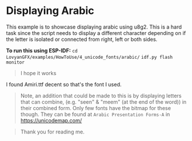 # Displaying Arabic
This example is to showcase displaying arabic using u8g2. This is a hard task since the script needs to display a different character depending on if the letter is isolated or connected from right, left or both sides.

**To run this using ESP-IDF:**
`cd LovyanGFX/examples/HowToUse/4_unicode_fonts/arabic/`
`idf.py flash monitor`
> I hope it works

I found Amiri.ttf decent so that's the font I used.

> Note, an addition that could be made to this is by displaying letters that can combine, (e.g. "seen" & "meem" (at the end of the word)) in their combined form. Only few fonts have the bitmap for these though. They can be found at `Arabic Presentation Forms-A` in https://unicodemap.com/

> Thank you for reading me.
